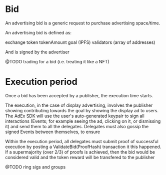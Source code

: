 # Bid

An advertising bid is a generic request to purchase advertising space/time.

An advertising bid is defined as:

exchange
token
tokenAmount
goal (IPFS)
validators (array of addresses)

And is signed by the advertiser

@TODO trading for a bid (i.e. treating it like a NFT)

# Execution period

Once a bid has been accepted by a publisher, the execution time starts. 

The execution, in the case of display advertising, involves the publisher showing contributing towards the goal by showing the display ad to users.
The AdEx SDK will use the user's auto-generated keypair to sign all interactions (Events; for example seeing the ad, clicking on it, or dismissing it) and send them to all the delegates.
Delegates must also gossip the signed Events between themselves, to ensure  

Within the execution period, all delegates must submit proof of successful execution by posting a ValidateBid(ProofHash) transaction it this happened. If a supermajority (over 2/3) of proofs is achieved, then the bid would be considered valid and the token reward will be transfered to the publisher



@TODO ring sigs and groups